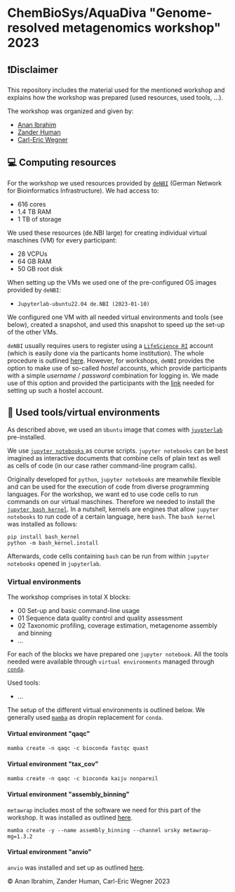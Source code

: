 # ChemBioSys/AquaDiva "Genome-resolved metagenomics workshop" 2023

## ❗Disclaimer
This repository includes the material used for the mentioned workshop and explains how the workshop was prepared (used resources, used tools, ...).

The workshop was organized and given by:
* [Anan Ibrahim](https://github.com/Darcy220606)
* [Zander Human](https://github.com/zander22)
* [Carl-Eric Wegner](https://github.com/wegnerce)

## 💻 Computing resources
For the workshop we used resources provided by [`deNBI`](https://www.denbi.de/cloud) (German Network for Bioinformatics Infrastructure). We had access to:
* 616 cores
* 1.4 TB RAM
* 1 TB of storage

We used these resources (de.NBI large) for creating individual virtual maschines (VM) for every participant:
* 28 VCPUs 
* 64 GB RAM 
* 50 GB root disk

When setting up the VMs we used one of the pre-configured OS images provided by `deNBI`:
* `Jupyterlab-ubuntu22.04 de.NBI (2023-01-10)`

We configured one VM with all needed virtual environments and tools (see below), created a snapshot, and used this snapshot to speed up the set-up of the other VMs.

`deNBI` usually requires users to register using a [`LifeScience RI`](https://lifescience-ri.eu/home.html) account (which is easily done via the particants home institution). The whole procedure is outlined [here](https://cloud.denbi.de/wiki/registration/). However, for workshops, `deNBI` provides the option to make use of so-called _hostel_ accounts, which provide participants with a simple _username_ / _password_ combination for logging in. We made use of this option and provided the participants with the [link](https://signup.aai.lifescience-ri.eu/non/registrar/?vo=lifescience_hostel&targetnew=https%3A%2F%2Flifescience-ri.eu%2Faai%2Fhow-use&targetexisting=https%3A%2F%2Flifescience-ri.eu%2Faai%2Fhow-use&targetextended=https%3A%2F%2Flifescience-ri.eu%2Faai%2Fhow-use) needed for setting up such a hostel account.

## 🔧 Used tools/virtual environments
As described above, we used an `Ubuntu` image that comes with [`juypterlab`](https://jupyter.org/) pre-installed.

We use [`jupyter notebooks` ](https://docs.jupyter.org/en/latest/) as course scripts. `jupyter notebooks` can be best imagined as interactive documents that combine cells of plain text as well as cells of code (in our case rather command-line program calls).

Originally developed for `python`, `jupyter notebooks` are meanwhile flexible and can be used for the execution of code from diverse programming languages. For the workshop, we want ed to use code cells to run commands on our virtual maschines. Therefore we needed to install the [`jupyter bash kernel`](https://pypi.org/project/bash_kernel/). In a nutshell, kernels are engines that allow `jupyter notebooks` to run code of a certain language, here `bash`. The `bash kernel` was installed as follows:

```
pip install bash_kernel
python -m bash_kernel.install
```

Afterwards, code cells containing `bash` can be run from within `jupyter notebooks` opened in `jupyterlab`.

### Virtual environments
The workshop comprises in total X blocks:
* 00 Set-up and basic command-line usage
* 01 Sequence data quality control and quality assessment
* 02 Taxonomic profiling, coverage estimation, metagenome assembly and binning
* ...

For each of the blocks we have prepared one `jupyter notebook`. All the tools needed were available through `virtual environments` managed through [`conda`](https://github.com/conda/conda). 

Used tools:
* ...

The setup of the different virtual environments is outlined below.
We generally used [`mamba`](https://github.com/mamba-org/mamba) as dropin replacement for `conda`.

#### Virtual environment "qaqc"
```
mamba create -n qaqc -c bioconda fastqc quast
```

#### Virtual environment "tax_cov"
```
mamba create -n qaqc -c bioconda kaiju nonpareil
```

#### Virtual environment "assembly_binning"
`metawrap` includes most of the software we need for this part of the workshop. It was installed as outlined [here](https://github.com/bxlab/metaWRAP).
```
mamba create -y --name assembly_binning --channel ursky metawrap-mg=1.3.2
```

#### Virtual environment "anvio"
`anvio` was installed and set up as outlined [here](https://anvio.org/install/).

:copyright: Anan Ibrahim, Zander Human, Carl-Eric Wegner 2023

